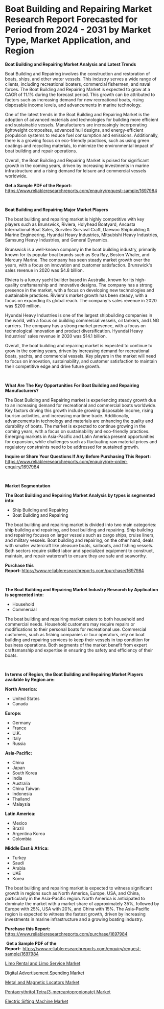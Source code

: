 <p><h1>Boat Building and Repairing Market Research Report Forecasted for Period from 2024 -  2031 by Market Type, Market Application, and Region</h1></p><p><strong>Boat Building and Repairing Market Analysis and Latest Trends</strong></p>
<p><p>Boat Building and Repairing involves the construction and restoration of boats, ships, and other water vessels. This industry serves a wide range of clients, including recreational boaters, commercial fishermen, and naval forces. The Boat Building and Repairing Market is expected to grow at a CAGR of 11.1% during the forecast period. This growth can be attributed to factors such as increasing demand for new recreational boats, rising disposable income levels, and advancements in marine technology.</p><p>One of the latest trends in the Boat Building and Repairing Market is the adoption of advanced materials and technologies for building more efficient and sustainable vessels. Manufacturers are increasingly incorporating lightweight composites, advanced hull designs, and energy-efficient propulsion systems to reduce fuel consumption and emissions. Additionally, there is a growing focus on eco-friendly practices, such as using green coatings and recycling materials, to minimize the environmental impact of boat building and repair operations.</p><p>Overall, the Boat Building and Repairing Market is poised for significant growth in the coming years, driven by increasing investments in marine infrastructure and a rising demand for leisure and commercial vessels worldwide.</p></p>
<p><strong>Get a Sample PDF of the Report:&nbsp;</strong> <a href="https://www.reliableresearchreports.com/enquiry/request-sample/1697984">https://www.reliableresearchreports.com/enquiry/request-sample/1697984</a></p>
<p>&nbsp;</p>
<p><strong>Boat Building and Repairing Major Market Players</strong></p>
<p><p>The boat building and repairing market is highly competitive with key players such as Brunswick, Riviera, Holyhead Boatyard, Ancasta International Boat Sales, Survitec Survival Craft, Daewoo Shipbuilding & Marine Engineering, Hyundai Heavy Industries, Mitsubishi Heavy Industries, Samsung Heavy Industries, and General Dynamics.</p><p>Brunswick is a well-known company in the boat building industry, primarily known for its popular boat brands such as Sea Ray, Boston Whaler, and Mercury Marine. The company has seen steady market growth over the years, with a focus on innovation and customer satisfaction. Brunswick's sales revenue in 2020 was $4.8 billion.</p><p>Riviera is a luxury yacht builder based in Australia, known for its high-quality craftsmanship and innovative designs. The company has a strong presence in the market, with a focus on developing new technologies and sustainable practices. Riviera's market growth has been steady, with a focus on expanding its global reach. The company's sales revenue in 2020 was $200 million.</p><p>Hyundai Heavy Industries is one of the largest shipbuilding companies in the world, with a focus on building commercial vessels, oil tankers, and LNG carriers. The company has a strong market presence, with a focus on technological innovation and product diversification. Hyundai Heavy Industries' sales revenue in 2020 was $14.1 billion.</p><p>Overall, the boat building and repairing market is expected to continue to grow in the coming years, driven by increasing demand for recreational boats, yachts, and commercial vessels. Key players in the market will need to focus on innovation, sustainability, and customer satisfaction to maintain their competitive edge and drive future growth.</p></p>
<p>&nbsp;</p>
<p><strong>What Are The Key Opportunities For Boat Building and Repairing Manufacturers?</strong></p>
<p><p>The Boat Building and Repairing market is experiencing steady growth due to an increasing demand for recreational and commercial boats worldwide. Key factors driving this growth include growing disposable income, rising tourism activities, and increasing maritime trade. Additionally, advancements in technology and materials are enhancing the quality and durability of boats. The market is expected to continue growing in the coming years, with a focus on sustainability and eco-friendly practices. Emerging markets in Asia-Pacific and Latin America present opportunities for expansion, while challenges such as fluctuating raw material prices and regulatory constraints need to be addressed for sustained growth.</p></p>
<p><strong>Inquire or Share Your Questions If Any Before Purchasing This Report:</strong> <a href="https://www.reliableresearchreports.com/enquiry/pre-order-enquiry/1697984">https://www.reliableresearchreports.com/enquiry/pre-order-enquiry/1697984</a></p>
<p>&nbsp;</p>
<p><strong>Market Segmentation</strong></p>
<p><strong>The Boat Building and Repairing Market Analysis by types is segmented into:</strong></p>
<p><ul><li>Ship Building and Repairing</li><li>Boat Building and Repairing</li></ul></p>
<p><p>The boat building and repairing market is divided into two main categories: ship building and repairing, and boat building and repairing. Ship building and repairing focuses on larger vessels such as cargo ships, cruise liners, and military vessels. Boat building and repairing, on the other hand, deals with smaller watercraft like pleasure boats, sailboats, and fishing vessels. Both sectors require skilled labor and specialized equipment to construct, maintain, and repair watercraft to ensure they are safe and seaworthy.</p></p>
<p><strong>Purchase this Report:&nbsp;</strong><a href="https://www.reliableresearchreports.com/purchase/1697984">https://www.reliableresearchreports.com/purchase/1697984</a></p>
<p>&nbsp;</p>
<p><strong>The Boat Building and Repairing Market Industry Research by Application is segmented into:</strong></p>
<p><ul><li>Household</li><li>Commercial</li></ul></p>
<p><p>The boat building and repairing market caters to both household and commercial needs. Household customers may require repairs or modifications to their personal boats for recreational use. Commercial customers, such as fishing companies or tour operators, rely on boat building and repairing services to keep their vessels in top condition for business operations. Both segments of the market benefit from expert craftsmanship and expertise in ensuring the safety and efficiency of their boats.</p></p>
<p>&nbsp;</p>
<p><strong>In terms of Region, the Boat Building and Repairing Market Players available by Region are:</strong></p>
<p>
    <p> <strong> North America: </strong>
        <ul>
            <li>United States</li>
            <li>Canada</li>
        </ul>
        </p> 
    <p> <strong> Europe: </strong>
        <ul>
            <li>Germany</li>
            <li>France</li>
            <li>U.K.</li>
            <li>Italy</li>
            <li>Russia</li>
        </ul>
        </p> 
    <p> <strong> Asia-Pacific: </strong>
        <ul>
            <li>China</li>
            <li>Japan</li>
            <li>South Korea</li>
            <li>India</li>
            <li>Australia</li>
            <li>China Taiwan</li>
            <li>Indonesia</li>
            <li>Thailand</li>
            <li>Malaysia</li>
        </ul>
        </p> 
    <p> <strong> Latin America: </strong>
        <ul>
            <li>Mexico</li>
            <li>Brazil</li>
            <li>Argentina Korea</li>
            <li>Colombia</li>
        </ul>
        </p> 
    <p> <strong> Middle East & Africa: </strong>
        <ul>
            <li>Turkey</li>
            <li>Saudi</li>
            <li>Arabia</li>
            <li>UAE</li>
            <li>Korea</li>
        </ul>
    </p>
    </p>
<p><p>The boat building and repairing market is expected to witness significant growth in regions such as North America, Europe, USA, and China, particularly in the Asia-Pacific region. North America is anticipated to dominate the market with a market share of approximately 35%, followed by Europe with 25%, USA with 20%, and China with 15%. The Asia-Pacific region is expected to witness the fastest growth, driven by increasing investments in marine infrastructure and a growing boating industry.</p></p>
<p><strong>Purchase this Report: </strong><a href="https://www.reliableresearchreports.com/purchase/1697984">https://www.reliableresearchreports.com/purchase/1697984</a></p>
<p>&nbsp;<strong>Get a Sample PDF of the Report:&nbsp;&nbsp;</strong><a href="https://www.reliableresearchreports.com/enquiry/request-sample/1697984">https://www.reliableresearchreports.com/enquiry/request-sample/1697984</a></p>
<p><strong></strong></p>
<p><p><a href="https://medium.com/@jamesvasquez75/limo-rental-and-limo-service-market-the-key-to-successful-business-strategy-forecast-till-2031-557cb6533a64">Limo Rental and Limo Service Market</a></p><p><a href="https://medium.com/@jamesvasquez75/analyzing-digital-advertisement-spending-market-global-industry-perspective-and-forecast-2024-to-b78d9285fadf">Digital Advertisement Spending Market</a></p><p><a href="https://issuu.com/reportprime-2/docs/metal-and-magnetic-locators-market-size-2030.pptx">Metal and Magnetic Locators Market</a></p><p><a href="https://github.com/rahu1506/Market-Research-Report-List-3/blob/main/pentaerythritol-tetra3-mercaptopropionate-market.md">Pentaerythritol Tetra(3-mercaptopropionate) Market</a></p><p><a href="https://github.com/FassouRP/Market-Research-Report-List-3/blob/main/electric-sifting-machine-market.md">Electric Sifting Machine Market</a></p></p>